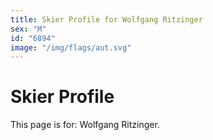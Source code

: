 ```yaml
---
title: Skier Profile for Wolfgang Ritzinger
sex: "M"
id: "6894"
image: "/img/flags/aut.svg" 
---
```


# Skier Profile

This page is for: Wolfgang Ritzinger.
    